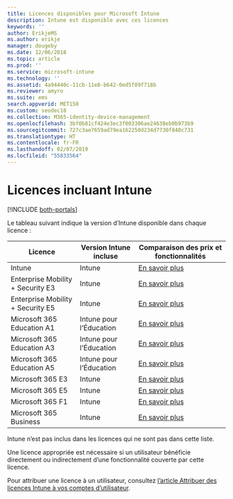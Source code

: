 ```yaml
---
title: Licences disponibles pour Microsoft Intune
description: Intune est disponible avec ces licences
keywords: ''
author: ErikjeMS
ms.author: erikje
manager: dougeby
ms.date: 12/06/2018
ms.topic: article
ms.prod: ''
ms.service: microsoft-intune
ms.technology: ''
ms.assetid: 4a94440c-11cb-11e8-b642-0ed5f89f718b
ms.reviewer: amyro
ms.suite: ems
search.appverid: MET150
ms.custom: seodec18
ms.collection: M365-identity-device-management
ms.openlocfilehash: 3bf0b81cf424e3ec3f003306ae24638eb0b973b9
ms.sourcegitcommit: 727c3ae7659ad79ea162250d234d7730f840c731
ms.translationtype: HT
ms.contentlocale: fr-FR
ms.lasthandoff: 02/07/2019
ms.locfileid: "55833564"
---
```

# <a name="licenses-that-include-intune"></a>Licences incluant Intune

[!INCLUDE [both-portals](./includes/note-for-both-portals.md)]

Le tableau suivant indique la version d’Intune disponible dans chaque licence :

| Licence | Version Intune incluse | Comparaison des prix et fonctionnalités |
|-----------------------------------------------------------------------|-------------------------------------------------------------|---|
| Intune | Intune | [En savoir plus](https://www.microsoft.com/en-us/cloud-platform/microsoft-intune-pricing) |
| Enterprise Mobility + Security E3 | Intune | [En savoir plus](https://www.microsoft.com/en-us/cloud-platform/microsoft-intune-pricing) |
| Enterprise Mobility + Security E5 | Intune | [En savoir plus](https://www.microsoft.com/en-us/cloud-platform/microsoft-intune-pricing) |
| Microsoft 365 Education A1 | Intune pour l’Éducation | [En savoir plus](https://www.microsoft.com/en-us/education/buy-license/microsoft365/default.aspx#) |
| Microsoft 365 Education A3 | Intune pour l’Éducation | [En savoir plus](https://www.microsoft.com/en-us/education/buy-license/microsoft365/default.aspx#) |
| Microsoft 365 Education A5 | Intune pour l’Éducation | [En savoir plus](https://www.microsoft.com/en-us/education/buy-license/microsoft365/default.aspx#) |
| Microsoft 365 E3 | Intune | [En savoir plus](https://www.microsoft.com/en-US/microsoft-365/enterprise) |
| Microsoft 365 E5 | Intune | [En savoir plus](https://www.microsoft.com/en-US/microsoft-365/enterprise) |
| Microsoft 365 F1 | Intune | [En savoir plus](https://www.microsoft.com/en-us/microsoft-365/enterprise/firstline) |
| Microsoft 365 Business | Intune | [En savoir plus](https://www.microsoft.com/en-us/microsoft-365/business) |

Intune n’est pas inclus dans les licences qui ne sont pas dans cette liste.

Une licence appropriée est nécessaire si un utilisateur bénéficie directement ou indirectement d’une fonctionnalité couverte par cette licence.

Pour attribuer une licence à un utilisateur, consultez [l’article Attribuer des licences Intune à vos comptes d’utilisateur](licenses-assign.md).

